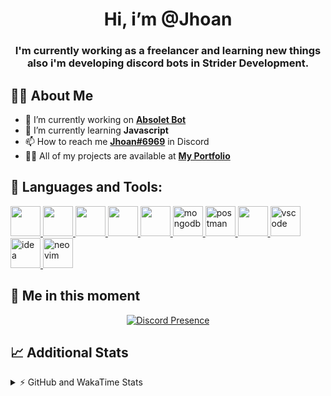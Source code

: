 <h1 align="center">Hi, i’m @Jhoan</h1>
<h3 align="center">I'm currently working as a freelancer and learning new things also i'm developing discord bots in Strider Development.</h3>

## 🙋‍♂️ About Me

- 🔭 I’m currently working on **[Absolet Bot](https://strider.cloud)**
- 🌱 I’m currently learning **Javascript**
- 📫 How to reach me **[Jhoan#6969](https://jhoan.monster/)** in Discord
- 👨‍💻 All of my projects are available at **[My Portfolio](https://jhoan.monster)**

## 🚀 Languages and Tools:
<p align="left"> 
    <a href="https://developer.mozilla.org/en-US/docs/Web/JavaScript" target="_blank"> <img src="https://img.icons8.com/color/48/000000/javascript.png" width="48" height="48"/> </a> 
    <a href="https://www.w3.org/html/" target="_blank"> <img src="https://img.icons8.com/color/48/000000/html-5.png" width="48" height="48"/> </a> 
    <a href="https://www.w3schools.com/css/" target="_blank"> <img src="https://img.icons8.com/color/48/000000/css3.png" width="48" height="48"/> </a> 
    <a href="https://getbootstrap.com" target="_blank"> <img src="https://img.icons8.com/color/48/000000/bootstrap.png" width="48" height="48"/> </a> 
    <a href="https://nodejs.org" target="_blank"> <img src="https://i.imgur.com/XX8lvL7.png" width="48" height="48"/> </a> 
    <a href="https://www.mongodb.com/" target="_blank"> <img src="https://i.imgur.com/nRtS3AN.png" alt="mongodb" width="48" height="48"/> </a> 
    <a href="https://postman.com" target="_blank"> <img src="https://www.vectorlogo.zone/logos/getpostman/getpostman-icon.svg" alt="postman" width="48" height="48"/> </a>   
    <a href="https://git-scm.com/" target="_blank"> <img src="https://img.icons8.com/color/48/000000/git.png" width="48" height="48"/> </a> 
    <a href="https://code.visualstudio.com" target="_blank" > <img src="https://upload.wikimedia.org/wikipedia/commons/thumb/9/9a/Visual_Studio_Code_1.35_icon.svg/2048px-Visual_Studio_Code_1.35_icon.svg.png" alt="vscode" width="48" height="48"> </a>
    <a href="https://www.jetbrains.com/es-es/idea/" target="_blank" > <img src="https://resources.jetbrains.com/storage/products/intellij-idea/img/meta/intellij-idea_logo_300x300.png" alt="idea" width="48" height="48"> </a>
    <a href="https://neovim.io" target="_blank"> <img src="https://icons.iconarchive.com/icons/papirus-team/papirus-apps/512/nvim-icon.png" alt="neovim" width="48" height="48"/> </a>
</p>
  
## 👤 Me in this moment
<p align="center">
    <a href="https://discord.com/users/852617426591154177" target="_blank" rel="nofollow">
        <img src="https://lanyard-profile-readme.vercel.app/api/852617426591154177?idleMessage=Probably%20coding%20Absolet..." alt="Discord Presence" align="center">
    </a>
</p>

## 📈 Additional Stats
<details>
    <summary>⚡ GitHub and WakaTime Stats</summary>
    <br/>

<!--START_SECTION:waka-->
![Code Time](http://img.shields.io/badge/Code%20Time-313%20hrs-blue)

**🐱 My GitHub Data** 

> 🏆 711 Contributions in the Year 2022
 > 
> 📦 54.3 kB Used in GitHub's Storage 
 > 
> 💼 Opted to Hire
 > 
> 📜 4 Public Repositories 
 > 
> 🔑 25 Private Repositories  
 > 
**I'm an Early 🐤** 

```text
🌞 Morning    55 commits     ██░░░░░░░░░░░░░░░░░░░░░░░   8.57% 
🌆 Daytime    277 commits    ██████████░░░░░░░░░░░░░░░   43.15% 
🌃 Evening    275 commits    ██████████░░░░░░░░░░░░░░░   42.83% 
🌙 Night      35 commits     █░░░░░░░░░░░░░░░░░░░░░░░░   5.45%

```
📅 **I'm Most Productive on Wednesday** 

```text
Monday       93 commits     ███░░░░░░░░░░░░░░░░░░░░░░   14.49% 
Tuesday      91 commits     ███░░░░░░░░░░░░░░░░░░░░░░   14.17% 
Wednesday    119 commits    ████░░░░░░░░░░░░░░░░░░░░░   18.54% 
Thursday     67 commits     ██░░░░░░░░░░░░░░░░░░░░░░░   10.44% 
Friday       70 commits     ██░░░░░░░░░░░░░░░░░░░░░░░   10.9% 
Saturday     118 commits    ████░░░░░░░░░░░░░░░░░░░░░   18.38% 
Sunday       84 commits     ███░░░░░░░░░░░░░░░░░░░░░░   13.08%

```


📊 **This Week I Spent My Time On** 

```text
⌚︎ Time Zone: America/Bogota

💬 Programming Languages: 
JavaScript               28 hrs 8 mins       ██████████████████████░░░   88.91% 
YAML                     1 hr 44 mins        █░░░░░░░░░░░░░░░░░░░░░░░░   5.48% 
JSON                     56 mins             ░░░░░░░░░░░░░░░░░░░░░░░░░   2.98% 
Python                   25 mins             ░░░░░░░░░░░░░░░░░░░░░░░░░   1.33% 
EJS                      9 mins              ░░░░░░░░░░░░░░░░░░░░░░░░░   0.51%

🔥 Editors: 
VS Code                  31 hrs 38 mins      █████████████████████████   99.96% 
Neovim                   0 secs              ░░░░░░░░░░░░░░░░░░░░░░░░░   0.04%

🐱‍💻 Projects: 
Absolet-Bot              17 hrs 7 mins       █████████████░░░░░░░░░░░░   54.08% 
fancy                    11 hrs 50 mins      █████████░░░░░░░░░░░░░░░░   37.4% 
Strider-System           1 hr 23 mins        █░░░░░░░░░░░░░░░░░░░░░░░░   4.39% 
ponzi-system             25 mins             ░░░░░░░░░░░░░░░░░░░░░░░░░   1.34% 
linz-egg                 22 mins             ░░░░░░░░░░░░░░░░░░░░░░░░░   1.19%

💻 Operating System: 
Linux                    31 hrs 38 mins      █████████████████████████   100.0%

```

**I Mostly Code in JavaScript** 

```text
JavaScript               16 repos            █████████████████░░░░░░░░   69.57% 
Java                     2 repos             ██░░░░░░░░░░░░░░░░░░░░░░░   8.7% 
SCSS                     2 repos             ██░░░░░░░░░░░░░░░░░░░░░░░   8.7% 
TypeScript               1 repo              █░░░░░░░░░░░░░░░░░░░░░░░░   4.35% 
Shell                    1 repo              █░░░░░░░░░░░░░░░░░░░░░░░░   4.35%

```



 Last Updated on 18/07/2022 11:11:57 UTC
<!--END_SECTION:waka-->
</details>

